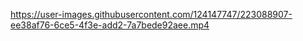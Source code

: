 https://user-images.githubusercontent.com/124147747/223088907-ee38af76-6ce5-4f3e-add2-7a7bede92aee.mp4

